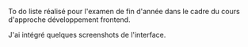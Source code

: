To do liste réalisé pour l'examen de fin d'année dans le cadre du cours d'approche développement frontend.

J'ai intégré quelques screenshots de l'interface.
